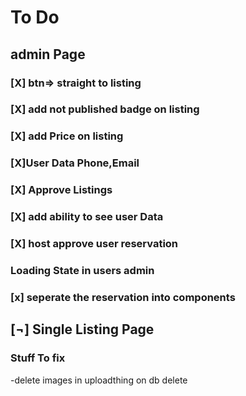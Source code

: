 # To Do

## admin Page

### [X] btn=> straight to listing

### [X] add not published badge on listing

### [X] add Price on listing

### [X]User Data Phone,Email

### [X] Approve Listings

### [X] add ability to see user Data

### [X] host approve user reservation

### Loading State in users admin

### [x] seperate the reservation into components

## [¬] Single Listing Page

### Stuff To fix

-delete images in uploadthing on db delete

